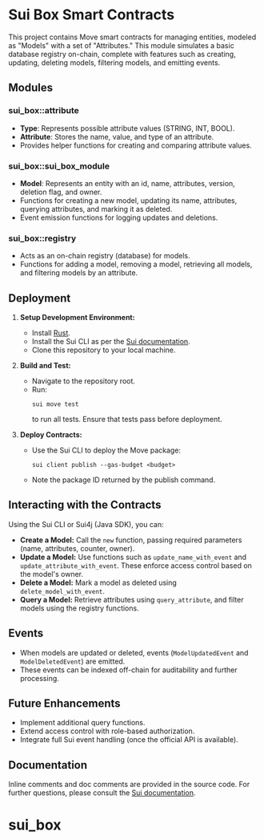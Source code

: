 # Sui Box Smart Contracts

This project contains Move smart contracts for managing entities, modeled as "Models" with a set of "Attributes." This module simulates a basic database registry on-chain, complete with features such as creating, updating, deleting models, filtering models, and emitting events. 

## Modules

### sui_box::attribute
- **Type**: Represents possible attribute values (STRING, INT, BOOL).
- **Attribute**: Stores the name, value, and type of an attribute.
- Provides helper functions for creating and comparing attribute values.

### sui_box::sui_box_module
- **Model**: Represents an entity with an id, name, attributes, version, deletion flag, and owner.
- Functions for creating a new model, updating its name, attributes, querying attributes, and marking it as deleted.
- Event emission functions for logging updates and deletions.

### sui_box::registry
- Acts as an on-chain registry (database) for models.
- Functions for adding a model, removing a model, retrieving all models, and filtering models by an attribute.

## Deployment

1. **Setup Development Environment:**
   - Install [Rust](https://www.rust-lang.org/tools/install).
   - Install the Sui CLI as per the [Sui documentation](https://docs.sui.io/).
   - Clone this repository to your local machine.

2. **Build and Test:**
   - Navigate to the repository root.
   - Run:
     ```
     sui move test
     ```
     to run all tests. Ensure that tests pass before deployment.

3. **Deploy Contracts:**
   - Use the Sui CLI to deploy the Move package:
     ```
     sui client publish --gas-budget <budget>
     ```
   - Note the package ID returned by the publish command.

## Interacting with the Contracts

Using the Sui CLI or Sui4j (Java SDK), you can:
- **Create a Model:** Call the `new` function, passing required parameters (name, attributes, counter, owner).
- **Update a Model:** Use functions such as `update_name_with_event` and `update_attribute_with_event`. These enforce access control based on the model's owner.
- **Delete a Model:** Mark a model as deleted using `delete_model_with_event`.
- **Query a Model:** Retrieve attributes using `query_attribute`, and filter models using the registry functions.

## Events
- When models are updated or deleted, events (`ModelUpdatedEvent` and `ModelDeletedEvent`) are emitted.
- These events can be indexed off-chain for auditability and further processing.

## Future Enhancements
- Implement additional query functions.
- Extend access control with role-based authorization.
- Integrate full Sui event handling (once the official API is available).

## Documentation
Inline comments and doc comments are provided in the source code. For further questions, please consult the [Sui documentation](https://docs.sui.io/).

# sui_box

